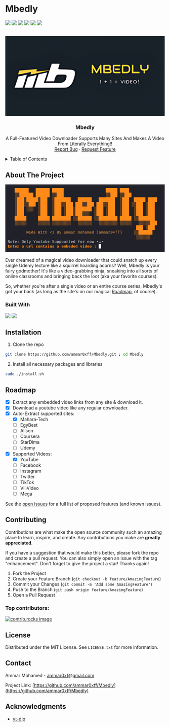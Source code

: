 # Mbedly

<a id="readme-top"></a>

<!-- PROJECT SHIELDS -->

<p>
  <img src="https://img.shields.io/github/contributors/ammar0xff/Mbedly.svg?style=for-the-badge&color=orange" />
  <img src="https://img.shields.io/github/forks/ammar0xff/Mbedly.svg?style=for-the-badge&color=orange" />
  <img src="https://img.shields.io/github/stars/ammar0xff/Mbedly?style=for-the-badge&color=orange" />
  <img src="https://img.shields.io/github/issues/ammar0xff/Mbedly.svg?style=for-the-badge&color=orange" />
  <img src="https://img.shields.io/github/license/ammar0xff/Mbedly?style=for-the-badge&color=orange">
  <img
    src="https://img.shields.io/badge/-LinkedIn-blue?style=for-the-badge&amp;logo=Linkedin&amp;logoColor=white&color=gray" />
</p>


<!-- PROJECT LOGO -->

<br />
<div align="center">
  <a href="https://github.com/ammar0xff/Mbedly"><img src="images/banner.png" alt="Banner"></a>
  <h3 align="center">Mbedly</h3>
  <p align="center">
    A Full-Featured Video Downloader Supports Many Sites And Makes A Video From Literally Everything!!
    <br />
    <a href="https://github.com/ammar0xff/Mbedly/issues/new?labels=bug&template=bug-report---.md">Report Bug</a>
    ·
    <a href="https://github.com/ammar0xff/Mbedly/issues/new?labels=enhancement&template=feature-request---.md">Request
      Feature</a>
  </p>
</div>


<!-- TABLE OF CONTENTS -->

<details>
  <summary>Table of Contents</summary>
  <ol>
    <li>
      <a href="#about-the-project">About The Project</a>
      <ul>
        <li><a href="#built-with">Built With</a></li>
      </ul>
    </li>
    <li>
      <a href="#installation">Installation</a></li>
    <!-- <li><a href="#usage">Usage</a></li> -->
    <li><a href="#roadmap">Roadmap</a></li>
    <li><a href="#contributing">Contributing</a></li>
    <li><a href="#license">License</a></li>
    <li><a href="#contact">Contact</a></li>
    <li><a href="#acknowledgments">Acknowledgments</a></li>
  </ol>
</details>



<!-- ABOUT THE PROJECT -->
## About The Project
<a href="https://github.com/ammar0xff/Mbedly"><img src="images/project_screenshot.png" alt="Banner"></a>

Ever dreamed of a magical video downloader that could snatch up every single Udemy lecture like a squirrel hoarding acorns? Well, Mbedly is your fairy godmother! It's like a video-grabbing ninja, sneaking into all sorts of online classrooms and bringing back the loot (aka your favorite courses).

So, whether you're after a single video or an entire course series, Mbedly's got your back (as long as the site's on our magical <a href="#roadmap">Roadmap</a>, of course).








### Built With

<p>
	<img src="https://img.shields.io/badge/Python-14354C?style=for-the-badge&logo=python&logoColor=white"/>
  	<img src="https://img.shields.io/badge/GNU%20Bash-4EAA25?style=for-the-badge&logo=GNU%20Bash&logoColor=white"/>


</p>


<!-- GETTING STARTED -->

## Installation

1. Clone the repo
```sh
git clone https://github.com/ammar0xff/Mbedly.git ; cd Mbedly
```
2. Install all necessary packages and libraries
```sh
sudo ./install.sh 
```




<!-- USAGE EXAMPLES -->
<!-- ## Usage

Use this space to show useful examples of how a project can be used. Additional screenshots, code examples and demos
work well in this space. You may also link to more resources.

_For more examples, please refer to the [Documentation](https://example.com)_ -->




<!-- ROADMAP -->
## Roadmap

- [x] Extract any embedded video links from any site & download it.
- [x] Download a youtube video like any regular downloader.
- [x] Auto-Extract supported sites:
  - [x] Mahara-Tech
  - [ ] EgyBest
  - [ ] Alison
  - [ ] Coursera
  - [ ] StarDima
  - [ ] Udemy
- [x] Supported Videos:
  - [x] YouTube
  - [ ] Facebook
  - [ ] Instagram
  - [ ] Twitter
  - [ ] TikTok
  - [ ] ViiiVideo
  - [ ] Mega

See the [open issues](https://github.com/ammar0xff/Mbedly/issues) for a full list of proposed features (and known
issues).




<!-- CONTRIBUTING -->
## Contributing

Contributions are what make the open source community such an amazing place to learn, inspire, and create. Any
contributions you make are **greatly appreciated**.

If you have a suggestion that would make this better, please fork the repo and create a pull request. You can also
simply open an issue with the tag "enhancement".
Don't forget to give the project a star! Thanks again!

1. Fork the Project
2. Create your Feature Branch (`git checkout -b feature/AmazingFeature`)
3. Commit your Changes (`git commit -m 'Add some AmazingFeature'`)
4. Push to the Branch (`git push origin feature/AmazingFeature`)
5. Open a Pull Request


### Top contributors:

<a href="https://github.com/ammar0xff/Mbedly/graphs/contributors">
  <img src="https://contrib.rocks/image?repo=ammar0xff/Mbedly" alt="contrib.rocks image" />
</a>



<!-- LICENSE -->
## License

Distributed under the MIT License. See `LICENSE.txt` for more information.




<!-- CONTACT -->
## Contact

Ammar Mohamed - ammar0xf@gmail.com

Project Link: [https://github.com/ammar0xff/Mbedly](https://github.com/ammar0xff/Mbedly)




<!-- ACKNOWLEDGMENTS -->
## Acknowledgments

* [yt-dlp](https://github.com/yt-dlp/yt-dlp)

